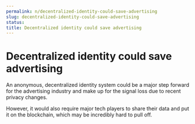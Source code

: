 ```yaml
---
permalink: n/decentralized-identity-could-save-advertising
slug: decentralized-identity-could-save-advertising
status: 
title: Decentralized identity could save advertising
---
```

# Decentralized identity could save advertising

An anonymous, decentralized identity system could be a major step forward for the advertising industry and make up for the signal loss due to recent privacy changes.

However, it would also require major tech players to share their data and put it on the blockchain, which may be incredibly hard to pull off.

